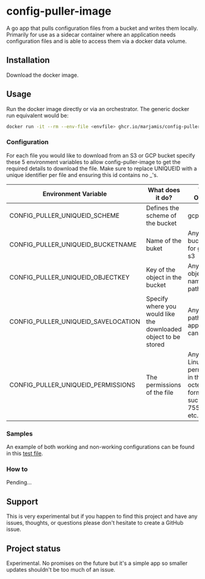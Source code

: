 # config-puller-image

A go app that pulls configuration files from a bucket and writes them locally. Primarily for use as a sidecar container where an application needs configuration files and is able to access them via a docker data volume.

## Installation

Download the docker image.

## Usage

Run the docker image directly or via an orchestrator. The generic docker run equivalent would be:

```bash
docker run -it --rm --env-file <envfile> ghcr.io/marjamis/config-puller-image:latest
```

### Configuration

For each file you would like to download from an S3 or GCP bucket specify these 5 environment variables to allow config-puller-image to get the required details to download the file. Make sure to replace UNIQUEID with a unique identifier per file and ensuring this id contains no _'s.

Environment Variable | What does it do? | Valid Options
--- | --- | ---
CONFIG_PULLER_UNIQUEID_SCHEME | Defines the scheme of the bucket | gcp, s3
CONFIG_PULLER_UNIQUEID_BUCKETNAME | Name of the buket | Any valid bucketname for gcp or s3
CONFIG_PULLER_UNIQUEID_OBJECTKEY | Key of the object in the bucket | Any valid object key name and path
CONFIG_PULLER_UNIQUEID_SAVELOCATION | Specify where you would like the downloaded object to be stored | Any valid path the application can write to
CONFIG_PULLER_UNIQUEID_PERMISSIONS | The permissions of the file | Any valid Linux permissions in the octect format, such as 755, 600, etc.

### Samples

An example of both working and non-working configurations can be found in this [test file](./test/envfile.txt).

### How to

Pending...

## Support

This is very experimental but if you happen to find this project and have any issues, thoughts, or questions please don't hesitate to create a GitHub issue.

## Project status

Experimental. No promises on the future but it's a simple app so smaller updates shouldn't be too much of an issue.
